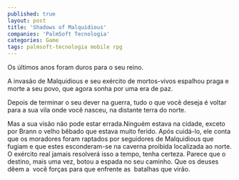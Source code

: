 ```yaml
---
published: true
layout: post
title: 'Shadows of Malquidious'
companies: 'PalmSoft Tecnologia'
categories: Game
tags: palmsoft-tecnologia mobile rpg
---
```

Os últimos anos foram duros para o seu reino.

A invasão de Malquidious e seu exército de mortos-vivos espalhou praga e morte a seu povo, que agora sonha por uma era de paz.

Depois de terminar o seu dever na guerra, tudo o que você deseja é voltar  para a sua vila onde você nasceu, na distante terra do norte.

Mas a sua visão não pode estar errada.Ninguém estava na cidade, exceto por Brann o velho bêbado que estava muito ferido. Após cuidá-lo, ele conta que os moradores foram raptados por seguidores de Malquidious que fugiam e que estes esconderam-se na caverna proibida localizada ao norte. O exército real jamais resolverá isso a tempo, tenha certeza. Parece que o destino, mais uma vez, botou a espada no seu caminho. Que os deuses dêem a  você forças para que enfrente as  batalhas que virão.